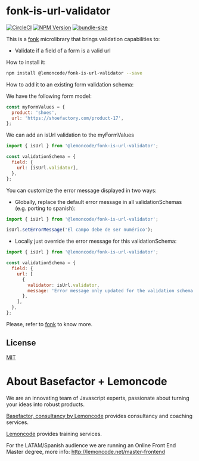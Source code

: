 # fonk-is-url-validator

[![CircleCI](https://badgen.net/github/status/Lemoncode/fonk-is-url-validator/master?icon=circleci&label=circleci)](https://circleci.com/gh/Lemoncode/fonk-is-url-validator/tree/master)
[![NPM Version](https://badgen.net/npm/v/@lemoncode/fonk-is-url-validator?icon=npm&label=npm)](https://www.npmjs.com/package/@lemoncode/fonk-is-url-validator)
[![bundle-size](https://badgen.net/bundlephobia/min/@lemoncode/fonk-is-url-validator)](https://bundlephobia.com/result?p=@lemoncode/fonk-is-url-validator)

This is a [fonk](https://github.com/Lemoncode/fonk) microlibrary that brings validation capabilities to:

- Validate if a field of a form is a valid url

How to install it:

```bash
npm install @lemoncode/fonk-is-url-validator --save
```

How to add it to an existing form validation schema:

We have the following form model:

```javascript
const myFormValues = {
  product: 'shoes',
  url: 'https://shoefactory.com/product-17',
};
```

We can add an isUrl validation to the myFormValues

```javascript
import { isUrl } from '@lemoncode/fonk-is-url-validator';

const validationSchema = {
  field: {
    url: [isUrl.validator],
  },
};
```

You can customize the error message displayed in two ways:

- Globally, replace the default error message in all validationSchemas (e.g. porting to spanish):

```javascript
import { isUrl } from '@lemoncode/fonk-is-url-validator';

isUrl.setErrorMessage('El campo debe de ser numérico');
```

- Locally just override the error message for this validationSchema:

```javascript
import { isUrl } from '@lemoncode/fonk-is-url-validator';

const validationSchema = {
  field: {
    url: [
      {
        validator: isUrl.validator,
        message: 'Error message only updated for the validation schema',
      },
    ],
  },
};
```

Please, refer to [fonk](https://github.com/Lemoncode/fonk) to know more.

## License

[MIT](./LICENSE)

# About Basefactor + Lemoncode

We are an innovating team of Javascript experts, passionate about turning your ideas into robust products.

[Basefactor, consultancy by Lemoncode](http://www.basefactor.com) provides consultancy and coaching services.

[Lemoncode](http://lemoncode.net/services/en/#en-home) provides training services.

For the LATAM/Spanish audience we are running an Online Front End Master degree, more info: http://lemoncode.net/master-frontend
